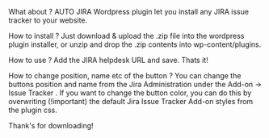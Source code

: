 What about ?
AUTO JIRA Wordpress plugin let you install any JIRA issue tracker to your website.

How to install ?
Just download & upload the .zip file into the wordpress plugin installer, or unzip and drop the .zip contents into wp-content/plugins.

How to use ?
Add the JIRA helpdesk URL and save. Thats it!

How to change position, name etc of the button ?
You can change the buttons position and name from the Jira Administration under the Add-on -> Issue Tracker .
If you want to change the button color, you can do this by overwriting (!important) the default Jira Issue Tracker Add-on styles from the plugin css.

Thank's for downloading!